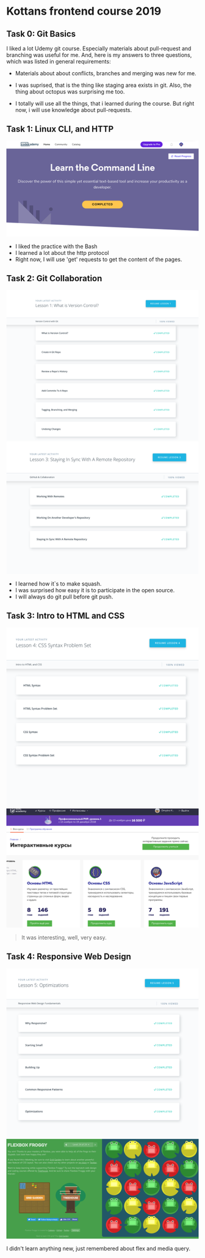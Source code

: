 # Kottans frontend course 2019

## Task 0: Git Basics

I liked a lot Udemy git course. Especially materials about pull-request and branching was useful for me.
And, here is my answers to three questions, which was listed in general requirements:

- Materials about about conflicts, branches and merging was new for me.

- I was suprised, that is the thing like staging area exists in git. Also, the thing about octopus was surprising me too.

- I totally will use all the things, that i learned during the course. But right now, i will use knowledge about pull-requests.

## Task 1: Linux CLI, and HTTP

![Screenshot](./task_linux_cli/Command_Line.png)

- I liked the practice with the Bash
- I learned a lot about the http protocol 
- Right now, I will use 'get' requests to get the content of the pages.

## Task 2: Git Collaboration

![Screenshot](./task_git_collaboration/1.png)
![Screenshot](./task_git_collaboration/2.png)

- I learned how it`s to make squash.
- I was surprised how easy it is to participate in the open source.
- I will always do git pull before git push.

## Task 3: Intro to HTML and CSS

![Screenshot](./task_git_html_css_intro/1.png)
![Screenshot](./task_git_html_css_intro/2.png)

> It was interesting, well, very easy.

## Task 4: Responsive Web Design

![Screenshot](./task_responsive_web_design/1.png)
![Screenshot](./task_responsive_web_design/2.png)

I didn't learn anything new, just remembered about flex and media query.